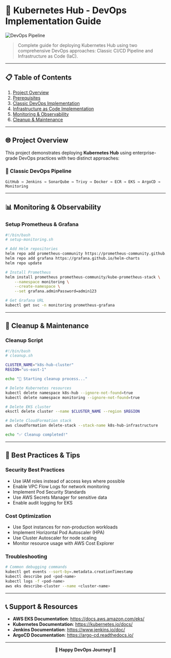 # 🚀 Kubernetes Hub - DevOps Implementation Guide

![DevOps Pipeline](./public/devops-overview.png)

> Complete guide for deploying Kubernetes Hub using two comprehensive DevOps approaches: Classic CI/CD Pipeline and Infrastructure as Code (IaC).

---

## 📋 Table of Contents

1. [Project Overview](#-project-overview)
2. [Prerequisites](#-prerequisites)
3. [Classic DevOps Implementation](#-classic-devops-implementation)
4. [Infrastructure as Code Implementation](#-infrastructure-as-code-implementation)
5. [Monitoring & Observability](#-monitoring--observability)
6. [Cleanup & Maintenance](#-cleanup--maintenance)

---

## 🌐 Project Overview

This project demonstrates deploying **Kubernetes Hub** using enterprise-grade DevOps practices with two distinct approaches:

### 🔄 Classic DevOps Pipeline
```
GitHub → Jenkins → SonarQube → Trivy → Docker → ECR → EKS → ArgoCD → Monitoring
```

---

## 📊 Monitoring & Observability

### Setup Prometheus & Grafana
```bash
#!/bin/bash
# setup-monitoring.sh

# Add Helm repositories
helm repo add prometheus-community https://prometheus-community.github.io/helm-charts
helm repo add grafana https://grafana.github.io/helm-charts
helm repo update

# Install Prometheus
helm install prometheus prometheus-community/kube-prometheus-stack \
    --namespace monitoring \
    --create-namespace \
    --set grafana.adminPassword=admin123

# Get Grafana URL
kubectl get svc -n monitoring prometheus-grafana
```

---

## 🧹 Cleanup & Maintenance

### Cleanup Script
```bash
#!/bin/bash
# cleanup.sh

CLUSTER_NAME="k8s-hub-cluster"
REGION="us-east-1"

echo "🧹 Starting cleanup process..."

# Delete Kubernetes resources
kubectl delete namespace k8s-hub --ignore-not-found=true
kubectl delete namespace monitoring --ignore-not-found=true

# Delete EKS cluster
eksctl delete cluster --name $CLUSTER_NAME --region $REGION

# Delete CloudFormation stack
aws cloudformation delete-stack --stack-name k8s-hub-infrastructure

echo "✅ Cleanup completed!"
```

---

## 🎯 Best Practices & Tips

### Security Best Practices
- Use IAM roles instead of access keys where possible
- Enable VPC Flow Logs for network monitoring
- Implement Pod Security Standards
- Use AWS Secrets Manager for sensitive data
- Enable audit logging for EKS

### Cost Optimization
- Use Spot instances for non-production workloads
- Implement Horizontal Pod Autoscaler (HPA)
- Use Cluster Autoscaler for node scaling
- Monitor resource usage with AWS Cost Explorer

### Troubleshooting
```bash
# Common debugging commands
kubectl get events --sort-by=.metadata.creationTimestamp
kubectl describe pod <pod-name>
kubectl logs -f <pod-name>
aws eks describe-cluster --name <cluster-name>
```

---

## 📞 Support & Resources

- **AWS EKS Documentation**: https://docs.aws.amazon.com/eks/
- **Kubernetes Documentation**: https://kubernetes.io/docs/
- **Jenkins Documentation**: https://www.jenkins.io/doc/
- **ArgoCD Documentation**: https://argo-cd.readthedocs.io/

---

<div align="center">
  <strong>🚀 Happy DevOps Journey! 🎉</strong>
</div>
